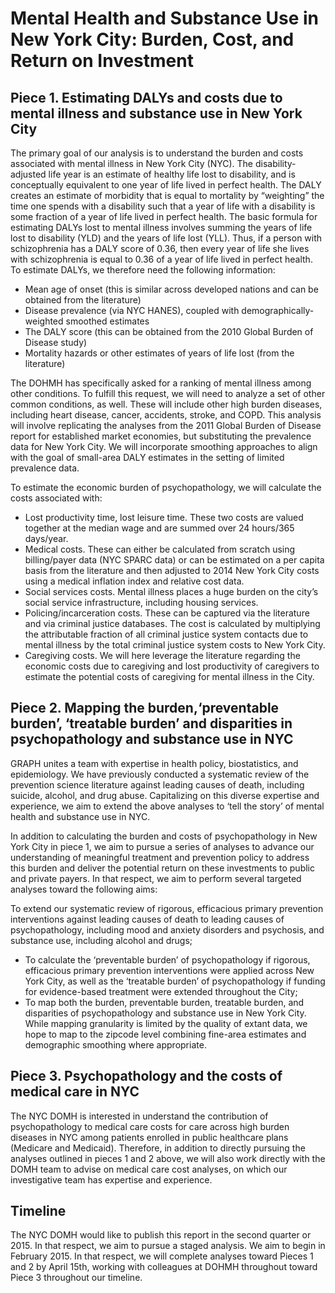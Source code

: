 # Mental Health and Substance Use in New York City: Burden, Cost, and Return on Investment
 
## Piece 1. Estimating DALYs and costs due to mental illness and substance use in New York City

The primary goal of our analysis is to understand the burden and costs associated with mental illness in New York City (NYC). The disability-adjusted life year is an estimate of healthy life lost to disability, and is conceptually equivalent to one year of life lived in perfect health. The DALY creates an estimate of morbidity that is equal to mortality by “weighting” the time one spends with a disability such that a year of life with a disability is some fraction of a year of life lived in perfect health. The basic formula for estimating DALYs lost to mental illness involves summing the years of life lost to disability (YLD) and the years of life lost (YLL). Thus, if a person with schizophrenia has a DALY score of 0.36, then every year of life she lives with schizophrenia is equal to 0.36 of a year of life lived in perfect health. To estimate DALYs, we therefore need the following information:

* Mean age of onset (this is similar across developed nations and can be obtained from the literature)
* Disease prevalence (via NYC HANES), coupled with demographically-weighted smoothed estimates
* The DALY score (this can be obtained from the 2010 Global Burden of Disease study)
* Mortality hazards or other estimates of years of life lost (from the literature)
 
The DOHMH has specifically asked for a ranking of mental illness among other conditions. To fulfill this request, we will need to analyze a set of other common conditions, as well. These will include other high burden diseases, including heart disease, cancer, accidents, stroke, and COPD. This analysis will involve replicating the analyses from the 2011 Global Burden of Disease report for established market economies, but substituting the prevalence data for New York City. We will incorporate smoothing approaches to align with the goal of small-area DALY estimates in the setting of limited prevalence data.
 
To estimate the economic burden of psychopathology, we will calculate the costs associated with:

* Lost productivity time, lost leisure time. These two costs are valued together at the median wage and are summed over 24 hours/365 days/year.
* Medical costs. These can either be calculated from scratch using billing/payer data (NYC SPARC data) or can be estimated on a per capita basis from the literature and then adjusted to 2014 New York City costs using a medical inflation index and relative cost data.
* Social services costs. Mental illness places a huge burden on the city’s social service infrastructure, including housing services.
* Policing/incarceration costs. These can be captured via the literature and via criminal justice databases. The cost is calculated by multiplying the attributable fraction of all criminal justice system contacts due to mental illness by the total criminal justice system costs to New York City.
* Caregiving costs. We will here leverage the literature regarding the economic costs due to caregiving and lost productivity of caregivers to estimate the potential costs of caregiving for mental illness in the City. 

## Piece 2. Mapping the burden,‘preventable burden’, ‘treatable burden’ and disparities in psychopathology and substance use in NYC

GRAPH unites a team with expertise in health policy, biostatistics, and epidemiology. We have previously conducted a systematic review of the prevention science literature against leading causes of death, including suicide, alcohol, and drug abuse. Capitalizing on this diverse expertise and experience, we aim to extend the above analyses to ‘tell the story’ of mental health and substance use in NYC.
 
In addition to calculating the burden and costs of psychopathology in New York City in piece 1, we aim to pursue a series of analyses to advance our understanding of meaningful treatment and prevention policy to address this burden and deliver the potential return on these investments to public and private payers. In that respect, we aim to perform several targeted analyses toward the following aims:
 
To extend our systematic review of rigorous, efficacious primary prevention interventions against leading causes of death to leading causes of psychopathology, including mood and anxiety disorders and psychosis, and substance use, including alcohol and drugs;

* To calculate the ‘preventable burden’ of psychopathology if rigorous, efficacious primary prevention interventions were applied across New York City, as well as the ‘treatable burden’ of psychopathology if funding for evidence-based treatment were extended throughout the City;
* To map both the burden, preventable burden, treatable burden, and disparities of psychopathology and substance use in New York City. While mapping granularity is limited by the quality of extant data, we hope to map to the zipcode level combining fine-area estimates and demographic smoothing where appropriate.
 
## Piece 3. Psychopathology and the costs of medical care in NYC

The NYC DOMH is interested in understand the contribution of psychopathology to medical care costs for care across high burden diseases in NYC among patients enrolled in public healthcare plans (Medicare and Medicaid). Therefore, in addition to directly pursuing the analyses outlined in pieces 1 and 2 above, we will also work directly with the DOMH team to advise on medical care cost analyses, on which our investigative team has expertise and experience.
 
## Timeline

The NYC DOMH would like to publish this report in the second quarter or 2015. In that respect, we aim to pursue a staged analysis. We aim to begin in February 2015. In that respect, we will complete analyses toward Pieces 1 and 2 by April 15th, working with colleagues at DOHMH throughout toward Piece 3 throughout our timeline.
